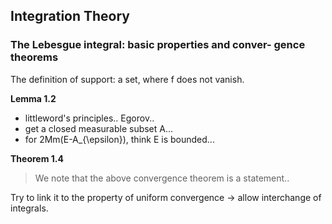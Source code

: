 ## Integration Theory

### The Lebesgue integral: basic properties and conver- gence theorems

The definition of support: a set, where f does not vanish.

**Lemma 1.2**

- littleword's principles.. Egorov..
- get a closed measurable subset A...
- for 2Mm(E-A\_{\epsilon}), think E is bounded...

**Theorem 1.4**

> We note that the above convergence theorem is a statement..

Try to link it to the property of uniform convergence -> allow interchange of integrals.

